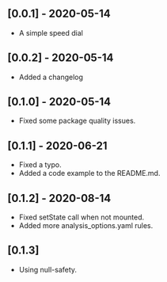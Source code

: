 ## [0.0.1] - 2020-05-14

* A simple speed dial

## [0.0.2] - 2020-05-14

* Added a changelog

## [0.1.0] - 2020-05-14

* Fixed some package quality issues.

## [0.1.1] - 2020-06-21

* Fixed a typo.
* Added a code example to the README.md.

## [0.1.2] - 2020-08-14

* Fixed setState call when not mounted.
* Added more analysis_options.yaml rules.

## [0.1.3]

* Using null-safety.
